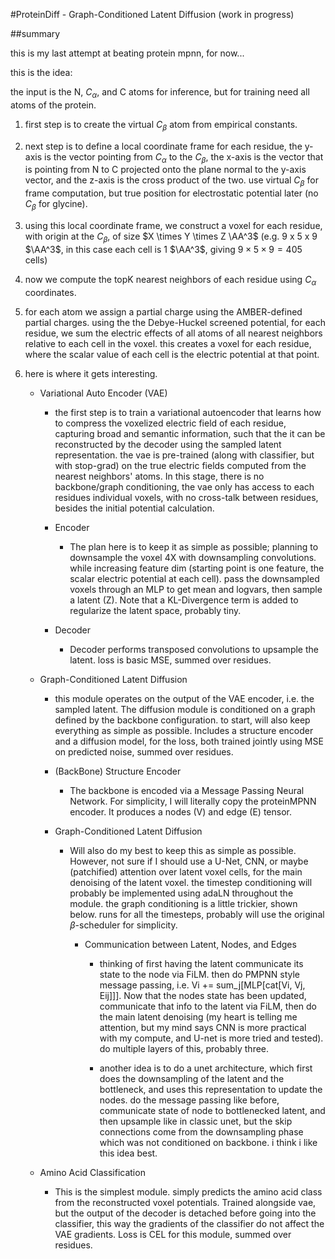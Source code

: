 #ProteinDiff - Graph-Conditioned Latent Diffusion (work in progress)

##summary

this is my last attempt at beating protein mpnn, for now...

this is the idea:

the input is the N, $C_\alpha$, and C atoms for inference, but for training need all atoms of the protein. 

1. first step is to create the virtual $C_\beta$ atom from empirical constants. 
2. next step is to define a local coordinate frame for each residue, the y-axis is the vector pointing from $C_\alpha$ to the $C_\beta$, the x-axis is the vector that is pointing from N to C projected onto the plane normal to the y-axis vector, and the z-axis is the cross product of the two.  use virtual $C_\beta$ for frame computation, but true position for electrostatic potential later (no $C_\beta$ for glycine).
3. using this local coordinate frame, we construct a voxel for each residue, with origin at the $C_\beta$, of size $X \times Y \times Z \AA^3$ (e.g. 9 x 5 x 9 $\AA^3$, in this case each cell is 1 $\AA^3$, giving $9\times5\times9 = 405$ cells)
4. now we compute the topK nearest neighbors of each residue using $C_\alpha$ coordinates. 
5. for each atom we assign a partial charge using the AMBER-defined partial charges. using the the Debye-Huckel screened potential, for each residue, we sum the electric effects of all atoms of all nearest neighbors relative to each cell in the voxel. this creates a voxel for each residue, where the scalar value of each cell is the electric potential at that point.
6. here is where it gets interesting.

    - Variational Auto Encoder (VAE)
        
        - the first step is to train a variational autoencoder that learns how to compress the voxelized electric field of each residue, capturing broad and semantic information, such that the it can be reconstructed by the decoder using the sampled latent representation. the vae is pre-trained (along with classifier, but with stop-grad) on the true electric fields computed from the nearest neighbors' atoms. In this stage, there is no backbone/graph conditioning, the vae only has access to each residues individual voxels, with no cross-talk between residues, besides the initial potential calculation.
        
        - Encoder

            - The plan here is to keep it as simple as possible; planning to downsample the voxel 4X with downsampling convolutions. while increasing feature dim (starting point is one feature, the scalar electric potential at each cell). pass the downsampled voxels through an MLP to get mean and logvars, then sample a latent (Z). Note that a KL-Divergence term is added to regularize the latent space, probably tiny. 

        - Decoder

            - Decoder performs transposed convolutions to upsample the latent. loss is basic MSE, summed over residues.

    - Graph-Conditioned Latent Diffusion

        - this module operates on the output of the VAE encoder, i.e. the sampled latent. The diffusion module is conditioned on a graph defined by the backbone configuration. to start, will also keep everything as simple as possible. Includes a structure encoder and a diffusion model, for the loss, both trained jointly using MSE on predicted noise, summed over residues.

        - (BackBone) Structure Encoder

            - The backbone is encoded via a Message Passing Neural Network. For simplicity, I will literally copy the proteinMPNN encoder. It produces a nodes (V) and edge (E) tensor.

        - Graph-Conditioned Latent Diffusion

            - Will also do my best to keep this as simple as possible. However, not sure if I should use a U-Net, CNN, or maybe (patchified) attention over latent voxel cells, for the main denoising of the latent voxel. the timestep conditioning will probably be implemented using adaLN throughout the module. the graph conditioning is a little trickier, shown below. runs for all the timesteps, probably will use the original $\beta$-scheduler for simplicity. 
            
                - Communication between Latent, Nodes, and Edges
                    
                    - thinking of first having the latent communicate its state to the node via FiLM. then do PMPNN style message passing, i.e. Vi += sum_j[MLP[cat[Vi, Vj, Eij]]]. Now that the nodes state has been updated, communicate that info to the latent via FiLM, then do the main latent denoising (my heart is telling me attention, but my mind says CNN is more practical with my compute, and U-net is more tried and tested). do multiple layers of this, probably three.
                    
                    - another idea is to do a unet architecture, which first does the downsampling of the latent and the bottleneck, and uses this representation to update the nodes. do the message passing like before, communicate state of node to bottlenecked latent, and then upsample like in classic unet, but the skip connections come from the downsampling phase which was not conditioned on backbone. i think i like this idea best.

    - Amino Acid Classification

        - This is the simplest module. simply predicts the amino acid class from the reconstructed voxel potentials. Trained alongside vae, but the output of the decoder is detached before going into the classifier, this way the gradients of the classifier do not affect the VAE gradients. Loss is CEL for this module, summed over residues. 
    

